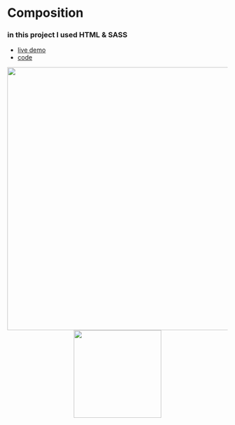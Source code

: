# Composition

### in this project I used HTML & SASS

- [live demo](https://mohamedyahia831.github.io/Composition/)
- [code](https://github.com/MohamedYahia831/Composition/blob/main/index.html)

<p align="center">
<img src="https://user-images.githubusercontent.com/97320765/209626929-f71d624e-254e-4476-afc3-5052812d5c64.png" width="600px">
<img src="https://user-images.githubusercontent.com/97320765/209626808-f18c8729-61c7-4890-9537-a1f665fd1657.png" width="200px">
<p>

